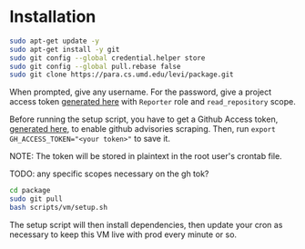 # Installation

```bash
sudo apt-get update -y
sudo apt-get install -y git
sudo git config --global credential.helper store
sudo git config --global pull.rebase false
sudo git clone https://para.cs.umd.edu/levi/package.git
```

When prompted, give any username. For the password, give a project access token [generated here](https://para.cs.umd.edu/levi/package/-/settings/access_tokens) with `Reporter` role and `read_repository` scope.

Before running the setup script, you have to get a Github Access token, [generated here](https://docs.github.com/en/authentication/keeping-your-account-and-data-secure/creating-a-personal-access-token), to enable github advisories scraping. Then, run `export GH_ACCESS_TOKEN="<your token>"` to save it.

NOTE: The token will be stored in plaintext in the root user's crontab file.

TODO: any specific scopes necessary on the gh tok?

```bash
cd package
sudo git pull
bash scripts/vm/setup.sh
```

The setup script will then install dependencies, then update your cron as necessary to keep this VM live with prod every minute or so.
